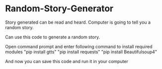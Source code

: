# Random-Story-Generator
Story generated can be read and heard. Computer is going to tell you a random story. 

Can use this code to generate a random story.

Open command prompt and enter following command to install required modules
"pip install gtts"
"pip install requests"
"pip install Beautifulsoup4"

And now you can save this code and run it in your computer

